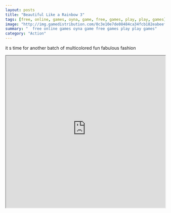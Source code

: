 ```yaml
---
layout: posts
title: "Beautiful Like a Rainbow 3"
tags: [free, online, games, oyna, game, free, games, play, play, games]
image: "http://img.gamedistribution.com/0c3e10e7de08484ca34fcb182eabeefe.jpg"
summary: "  free online games oyna game free games play play games"
category: "Action"
---
```


it s time for another batch of multicolored fun fabulous fashion

<iframe width="100%" height="480px;" src="http://flash.gamedistribution.com?game=0c3e10e7de08484ca34fcb182eabeefe"></iframe>